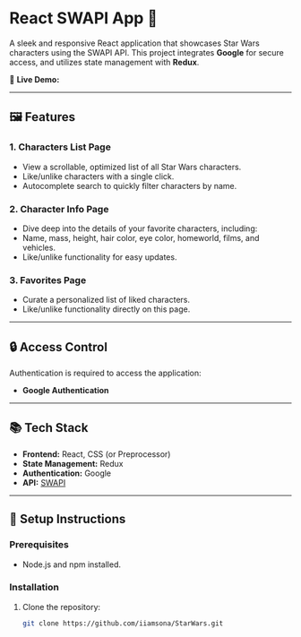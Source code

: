 # React SWAPI App 🌌  

A sleek and responsive React application that showcases Star Wars characters using the SWAPI API. This project integrates **Google** for secure access, and utilizes state management with **Redux**.  

🚀 **Live Demo:**

---

## 🖼️ Features  

### 1. **Characters List Page**  
- View a scrollable, optimized list of all Star Wars characters.  
- Like/unlike characters with a single click.  
- Autocomplete search to quickly filter characters by name.  

### 2. **Character Info Page**  
- Dive deep into the details of your favorite characters, including:  
- Name, mass, height, hair color, eye color, homeworld, films, and vehicles.  
- Like/unlike functionality for easy updates.  

### 3. **Favorites Page**  
- Curate a personalized list of liked characters.  
- Like/unlike functionality directly on this page.  

---

## 🔒 Access Control  

Authentication is required to access the application:  
- **Google Authentication** 

---

## 📚 Tech Stack  

- **Frontend:** React, CSS (or Preprocessor)  
- **State Management:** Redux  
- **Authentication:** Google
- **API:** [SWAPI](https://swapi.dev/api/people)  

---

## 📖 Setup Instructions  

### Prerequisites  
- Node.js and npm installed. 

### Installation  
1. Clone the repository:  
   ```bash  
   git clone https://github.com/iiamsona/StarWars.git